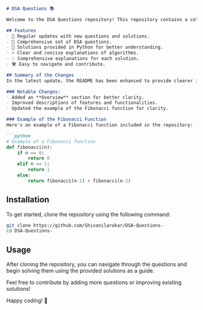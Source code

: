 ```markdown
# DSA Questions 📚

Welcome to the DSA Questions repository! This repository contains a collection of Data Structures and Algorithms (DSA) questions along with their solutions.

## Features
- 🚀 Regular updates with new questions and solutions.
- 📖 Comprehensive set of DSA questions.
- 🐍 Solutions provided in Python for better understanding.
- ⚡ Clear and concise explanations of algorithms.
- 💡 Comprehensive explanations for each solution.
- 🛠️ Easy to navigate and contribute.

## Summary of the Changes
In the latest update, the README has been enhanced to provide clearer information about the repository, including improved descriptions and a refined example of the Fibonacci function.

### Notable Changes:
- Added an **Overview** section for better clarity.
- Improved descriptions of features and functionalities.
- Updated the example of the Fibonacci function for clarity.

### Example of the Fibonacci Function
Here's an example of a Fibonacci function included in the repository:

```python
# Example of a Fibonacci function
def fibonacci(n):
    if n == 0:
        return 0
    elif n == 1:
        return 1
    else:
        return fibonacci(n-1) + fibonacci(n-2)
```

## Installation
To get started, clone the repository using the following command:

```bash
git clone https://github.com/Shivanilarokar/DSA-Questions-
cd DSA-Questions-
```

## Usage
After cloning the repository, you can navigate through the questions and begin solving them using the provided solutions as a guide.

Feel free to contribute by adding more questions or improving existing solutions!

Happy coding! 🚀
```